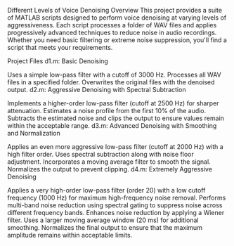 Different Levels of Voice Denoising
Overview
This project provides a suite of MATLAB scripts designed to perform voice denoising at varying levels of aggressiveness. Each script processes a folder of WAV files and applies progressively advanced techniques to reduce noise in audio recordings. Whether you need basic filtering or extreme noise suppression, you'll find a script that meets your requirements.

Project Files
d1.m: Basic Denoising

Uses a simple low-pass filter with a cutoff of 3000 Hz.
Processes all WAV files in a specified folder.
Overwrites the original files with the denoised output.
d2.m: Aggressive Denoising with Spectral Subtraction

Implements a higher-order low-pass filter (cutoff at 2500 Hz) for sharper attenuation.
Estimates a noise profile from the first 10% of the audio.
Subtracts the estimated noise and clips the output to ensure values remain within the acceptable range.
d3.m: Advanced Denoising with Smoothing and Normalization

Applies an even more aggressive low-pass filter (cutoff at 2000 Hz) with a high filter order.
Uses spectral subtraction along with noise floor adjustment.
Incorporates a moving average filter to smooth the signal.
Normalizes the output to prevent clipping.
d4.m: Extremely Aggressive Denoising

Applies a very high-order low-pass filter (order 20) with a low cutoff frequency (1000 Hz) for maximum high-frequency noise removal.
Performs multi-band noise reduction using spectral gating to suppress noise across different frequency bands.
Enhances noise reduction by applying a Wiener filter.
Uses a larger moving average window (20 ms) for additional smoothing.
Normalizes the final output to ensure that the maximum amplitude remains within acceptable limits.
